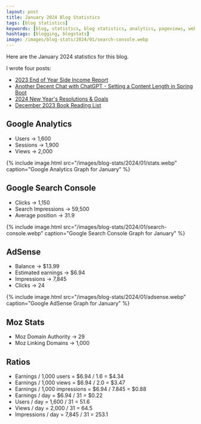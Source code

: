 ```yaml
---
layout: post
title: January 2024 Blog Statistics
tags: [blog statistics]
keywords: [blog, statistics, blog statistics, analytics, pageviews, webmaster, webmaster tools, alexa, google]
hashtags: [blogging, blogstats]
image: /images/blog-stats/2024/01/search-console.webp
---
```


Here are the January 2024 statistics for this blog.

I wrote four posts:

* [2023 End of Year Side Income Report](https://www.joehxblog.com/2023-end-of-year-side-income-report/)
* [Another Decent Chat with ChatGPT - Setting a Content Length in Spring Boot](https://www.joehxblog.com/another-decent-chat-with-chatgpt-setting-a-content-length-in-spring-boot/)
* [2024 New Year's Resolutions & Goals](https://www.joehxblog.com/2024-new-years-resolutions-goals/)
* [December 2023 Book Reading List](https://www.joehxblog.com/december-2023-book-reading-list/)

## Google Analytics

* Users &rarr; 1,600
* Sessions &rarr; 1,900
* Views &rarr; 2,000

{% include image.html src="/images/blog-stats/2024/01/stats.webp" caption="Google Analytics Graph for January" %}

## Google Search Console

* Clicks &rarr; 1,150
* Search Impressions &rarr; 59,500
* Average position &rarr; 31.9

{% include image.html src="/images/blog-stats/2024/01/search-console.webp" caption="Google Search Console Graph for January" %}

## AdSense

* Balance &rarr; $13.99
* Estimated earnings &rarr; $6.94
* Impressions &rarr; 7,845
* Clicks &rarr; 24

{% include image.html src="/images/blog-stats/2024/01/adsense.webp" caption="Google AdSense Graph for January" %}

## Moz Stats

* Moz Domain Authority &rarr; 29
* Moz Linking Domains &rarr; 1,000

## Ratios

* Earnings / 1,000 users = $6.94 / 1.6 = $4.34
* Earnings / 1,000 views = $6.94 / 2.0 = $3.47
* Earnings / 1,000 impressions = $6.94 / 7.845 = $0.88
* Earnings / day = $6.94 / 31 = $0.22
* Users / day = 1,600 / 31 = 51.6
* Views / day = 2,000 / 31 = 64.5
* Impressions / day = 7,845 / 31 = 253.1